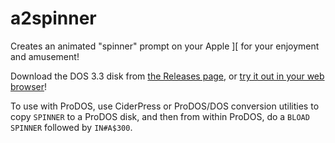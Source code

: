 a2spinner
=====

Creates an animated "spinner" prompt on your Apple \]\[ for your enjoyment and amusement!

Download the DOS 3.3 disk from [the Releases page](https://github.com/micahcowan/a2spinner/releases), or [try it out in your web browser](http://micah.cowan.name/apple2js/apple2js.html#spinner)!

To use with ProDOS, use CiderPress or ProDOS/DOS conversion utilities to copy `SPINNER` to a ProDOS disk, and then from within ProDOS,
do a `BLOAD SPINNER` followed by `IN#A$300`.
